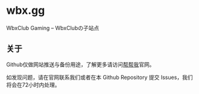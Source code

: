 # wbx.gg
WbxClub Gaming – WbxClubの子站点

## 关于
Github仅做网站推送与备份用途，了解更多请访问[帮帮我](https://bbw.moe)官网。

如发现问题，请在官网联系我们或者在本 Github Repository 提交 Issues，我们将会在72小时内处理。
